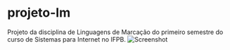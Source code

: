 # projeto-lm
Projeto da disciplina de Linguagens de Marcação do primeiro semestre do curso de Sistemas para Internet no IFPB.
![Screenshot](screenshot.png)